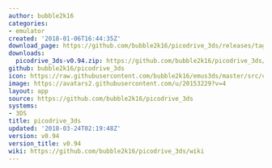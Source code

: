 ```yaml
---
author: bubble2k16
categories:
- emulator
created: '2018-01-06T16:44:35Z'
download_page: https://github.com/bubble2k16/picodrive_3ds/releases/tag/v0.94
downloads:
  picodrive_3ds-v0.94.zip: https://github.com/bubble2k16/picodrive_3ds/releases/download/v0.94/picodrive_3ds-v0.94.zip
github: bubble2k16/picodrive_3ds
icon: https://raw.githubusercontent.com/bubble2k16/emus3ds/master/src/cores/picodrive/assets/icon.png
image: https://avatars2.githubusercontent.com/u/20153229?v=4
layout: app
source: https://github.com/bubble2k16/picodrive_3ds
systems:
- 3DS
title: picodrive_3ds
updated: '2018-03-24T02:19:48Z'
version: v0.94
version_title: v0.94
wiki: https://github.com/bubble2k16/picodrive_3ds/wiki
---
```


